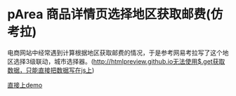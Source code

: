 # pArea 商品详情页选择地区获取邮费(仿考拉)

电商网站中经常遇到计算根据地区获取邮费的情况，于是参考网易考拉写了这个地区选择3级联动，城市选择器。(http://htmlpreview.github.io无法使用$.get获取数据，只能直接把数据写在js上)

[直接上demo](http://htmlpreview.github.io/?https://github.com/ChenXiaoMian/demo/blob/master/pArea/index.html)